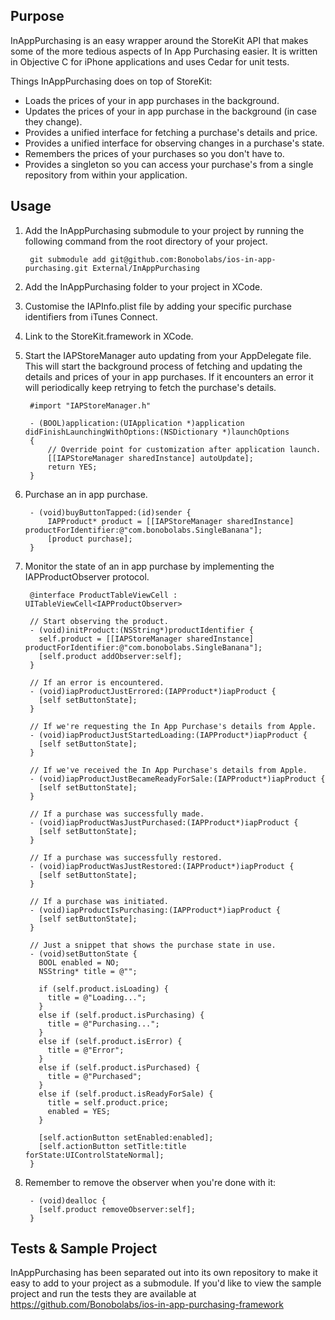 Purpose
--------------

InAppPurchasing is an easy wrapper around the StoreKit API that makes some of the more tedious aspects of In App Purchasing easier. It is written in Objective C for iPhone applications and uses Cedar for unit tests. 

Things InAppPurchasing does on top of StoreKit:

* Loads the prices of your in app purchases in the background.
* Updates the prices of your in app purchase in the background (in case they change).
* Provides a unified interface for fetching a purchase's details and price.
* Provides a unified interface for observing changes in a purchase's state.
* Remembers the prices of your purchases so you don't have to.
* Provides a singleton so you can access your purchase's from a single repository from within your application.

Usage
--------------

1. Add the InAppPurchasing submodule to your project by running the following command from the root directory of your project.

        git submodule add git@github.com:Bonobolabs/ios-in-app-purchasing.git External/InAppPurchasing

2. Add the InAppPurchasing folder to your project in XCode.

3. Customise the IAPInfo.plist file by adding your specific purchase identifiers from iTunes Connect.

4. Link to the StoreKit.framework in XCode.

5. Start the IAPStoreManager auto updating from your AppDelegate file. This will start the background process of fetching and updating the details and prices of your in app purchases. If it encounters an error it will periodically keep retrying to fetch the purchase's details.

        #import "IAPStoreManager.h"

        - (BOOL)application:(UIApplication *)application didFinishLaunchingWithOptions:(NSDictionary *)launchOptions
        {
            // Override point for customization after application launch.
	        [[IAPStoreManager sharedInstance] autoUpdate];
	        return YES;
	    }
	
6. Purchase an in app purchase.

        - (void)buyButtonTapped:(id)sender {
			IAPProduct* product = [[IAPStoreManager sharedInstance] productForIdentifier:@"com.bonobolabs.SingleBanana"];
			[product purchase];
        }

7. Monitor the state of an in app purchase by implementing the IAPProductObserver protocol.

        @interface ProductTableViewCell : UITableViewCell<IAPProductObserver>

        // Start observing the product.
        - (void)initProduct:(NSString*)productIdentifier {
          self.product = [[IAPStoreManager sharedInstance] productForIdentifier:@"com.bonobolabs.SingleBanana"];
          [self.product addObserver:self];
        }

        // If an error is encountered.
        - (void)iapProductJustErrored:(IAPProduct*)iapProduct {
          [self setButtonState]; 
        }

        // If we're requesting the In App Purchase's details from Apple.
        - (void)iapProductJustStartedLoading:(IAPProduct*)iapProduct {
          [self setButtonState];    
        }

        // If we've received the In App Purchase's details from Apple.
        - (void)iapProductJustBecameReadyForSale:(IAPProduct*)iapProduct {
          [self setButtonState];
        }

        // If a purchase was successfully made.
        - (void)iapProductWasJustPurchased:(IAPProduct*)iapProduct {
          [self setButtonState];
        }

        // If a purchase was successfully restored.
        - (void)iapProductWasJustRestored:(IAPProduct*)iapProduct {
          [self setButtonState];
        }

        // If a purchase was initiated.
        - (void)iapProductIsPurchasing:(IAPProduct*)iapProduct {
          [self setButtonState];
        }

        // Just a snippet that shows the purchase state in use.
        - (void)setButtonState {
          BOOL enabled = NO;
          NSString* title = @"";
    
          if (self.product.isLoading) {
            title = @"Loading...";
          }
          else if (self.product.isPurchasing) {
            title = @"Purchasing...";
          }
          else if (self.product.isError) {
            title = @"Error";
          }
          else if (self.product.isPurchased) {
            title = @"Purchased";
          }
          else if (self.product.isReadyForSale) {
            title = self.product.price;
            enabled = YES;
          }
 
          [self.actionButton setEnabled:enabled];
          [self.actionButton setTitle:title forState:UIControlStateNormal];
        }

8. Remember to remove the observer when you're done with it:

        - (void)dealloc {
          [self.product removeObserver:self];
        }

Tests & Sample Project
--------------

InAppPurchasing has been separated out into its own repository to make it easy to add to your project as a submodule. If you'd like to view the sample project and run the tests they are available at https://github.com/Bonobolabs/ios-in-app-purchasing-framework

